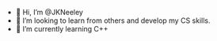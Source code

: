 - 👋 Hi, I’m @JKNeeley
- 👀 I’m looking to learn from others and develop my CS skills.
- 🌱 I’m currently learning C++

<!---
JKNeeley/JKNeeley is a ✨ special ✨ repository because its `README.md` (this file) appears on your GitHub profile.
You can click the Preview link to take a look at your changes.
--->
